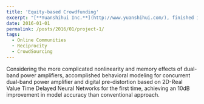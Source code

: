```yaml
---
title: 'Equity-based Crowdfunding'
excerpt: "[**Yuanshihui Inc.**](http://www.yuanshihui.com/), finished in December 2016 <br><br>Considering the more complicated nonlinearity and memory effects of dual-band power amplifiers, accomplished behavioral modeling for concurrent dual-band power amplifier and digital pre-distortion based on 2D-Real Value Time Delayed Neural Networks for the first time, achieving an 10dB improvement in model accuracy than conventional approach."
date: 2016-01-01
permalink: /posts/2016/01/project-1/
tags:
  - Online Communities
  - Reciprocity
  - CrowdSourcing
---
```


Considering the more complicated nonlinearity and memory effects of dual-band power amplifiers, accomplished behavioral modeling for concurrent dual-band power amplifier and digital pre-distortion based on 2D-Real Value Time Delayed Neural Networks for the first time, achieving an 10dB improvement in model accuracy than conventional approach.

